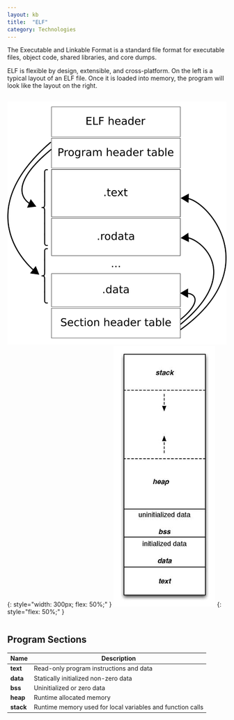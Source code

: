 ```yaml
---
layout: kb
title:  "ELF"
category: Technologies
---
```


The Executable and Linkable Format is a standard file format for
executable files, object code, shared libraries, and core dumps.

ELF is flexible by design, extensible, and cross-platform. On the left
is a typical layout of an ELF file. Once it is loaded into memory,
the program will look like the layout on the right.

<div markdown="1" style="display: flex; align-items: center">

![elf layout](/assets/kb/elf.svg)
{: style="width: 300px; flex: 50%;" }
![program layout](/assets/kb/program-layout.jpg)
{: style="flex: 50%;" }

</div>

## Program Sections

| Name | Description |
| ---- | ----------- |
| **text** | Read-only program instructions and data |
| **data** | Statically initialized non-zero data |
| **bss**  | Uninitialized or zero data |
| **heap** | Runtime allocated memory |
| **stack** | Runtime memory used for local variables and function calls |
